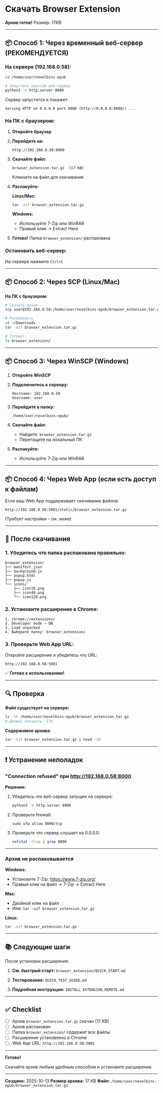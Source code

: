 # Скачать Browser Extension

**Архив готов!** Размер: 17KB

---

## 📦 Способ 1: Через временный веб-сервер (РЕКОМЕНДУЕТСЯ)

### На сервере (192.168.0.58):

```bash
cd /home/user/novelbins-epub

# Запустить простой веб-сервер
python3 -m http.server 8000
```

Сервер запустится и покажет:
```
Serving HTTP on 0.0.0.0 port 8000 (http://0.0.0.0:8000/) ...
```

### На ПК с браузером:

1. **Откройте браузер**

2. **Перейдите на:**
   ```
   http://192.168.0.58:8000
   ```

3. **Скачайте файл:**
   ```
   browser_extension.tar.gz  (17 KB)
   ```
   Кликните на файл для скачивания

4. **Распакуйте:**

   **Linux/Mac:**
   ```bash
   tar -xzf browser_extension.tar.gz
   ```

   **Windows:**
   - Используйте 7-Zip или WinRAR
   - Правый клик → Extract Here

5. **Готово!** Папка `browser_extension/` распакована

### Остановить веб-сервер:

На сервере нажмите `Ctrl+C`

---

## 📦 Способ 2: Через SCP (Linux/Mac)

**На ПК с браузером:**

```bash
# Скачать архив
scp user@192.168.0.58:/home/user/novelbins-epub/browser_extension.tar.gz ~/Downloads/

# Распаковать
cd ~/Downloads
tar -xzf browser_extension.tar.gz

# Готово!
ls browser_extension/
```

---

## 📦 Способ 3: Через WinSCP (Windows)

1. **Откройте WinSCP**

2. **Подключитесь к серверу:**
   ```
   Hostname: 192.168.0.58
   Username: user
   ```

3. **Перейдите в папку:**
   ```
   /home/user/novelbins-epub/
   ```

4. **Скачайте файл:**
   - Найдите: `browser_extension.tar.gz`
   - Перетащите на локальный ПК

5. **Распакуйте:**
   - Используйте 7-Zip или WinRAR

---

## 📦 Способ 4: Через Web App (если есть доступ к файлам)

Если ваш Web App поддерживает скачивание файлов:

```
http://192.168.0.58:5001/static/browser_extension.tar.gz
```

(Требует настройки - см. ниже)

---

## 🚀 После скачивания

### 1. Убедитесь что папка распакована правильно:

```
browser_extension/
├── manifest.json
├── background.js
├── popup.html
├── popup.js
└── icons/
    ├── icon16.png
    ├── icon48.png
    └── icon128.png
```

### 2. Установите расширение в Chrome:

```
1. chrome://extensions/
2. Developer mode → ON
3. Load unpacked
4. Выберите папку: browser_extension/
```

### 3. Проверьте Web App URL:

Откройте расширение и убедитесь что URL:
```
http://192.168.0.58:5001
```

✅ **Готово к использованию!**

---

## 🔍 Проверка

**Файл существует на сервере:**
```bash
ls -lh /home/user/novelbins-epub/browser_extension.tar.gz
# Должно показать: 17K
```

**Содержимое архива:**
```bash
tar -tzf browser_extension.tar.gz | head -20
```

---

## ❗ Устранение неполадок

### "Connection refused" при http://192.168.0.58:8000

**Решение:**
1. Убедитесь что веб-сервер запущен на сервере:
   ```bash
   python3 -m http.server 8000
   ```

2. Проверьте firewall:
   ```bash
   sudo ufw allow 8000/tcp
   ```

3. Проверьте что сервер слушает на 0.0.0.0:
   ```bash
   netstat -tlnp | grep 8000
   ```

---

### Архив не распаковывается

**Windows:**
- Установите 7-Zip: https://www.7-zip.org/
- Правый клик на файл → 7-Zip → Extract Here

**Mac:**
- Двойной клик на файл
- Или: `tar -xzf browser_extension.tar.gz`

**Linux:**
```bash
tar -xzf browser_extension.tar.gz
```

---

## 📚 Следующие шаги

После установки расширения:

1. **См. быстрый старт:**
   `browser_extension/QUICK_START.md`

2. **Тестирование:**
   `QUICK_TEST_GUIDE.md`

3. **Подробная инструкция:**
   `INSTALL_EXTENSION_REMOTE.md`

---

## ✅ Checklist

- [ ] Архив `browser_extension.tar.gz` скачан (17 KB)
- [ ] Архив распакован
- [ ] Папка `browser_extension/` содержит все файлы
- [ ] Расширение установлено в Chrome
- [ ] Web App URL: `http://192.168.0.58:5001`

---

**Готово!**

Скачайте архив любым удобным способом и установите расширение.

---

**Создано:** 2025-10-13
**Размер архива:** 17 KB
**Файл:** `/home/user/novelbins-epub/browser_extension.tar.gz`
